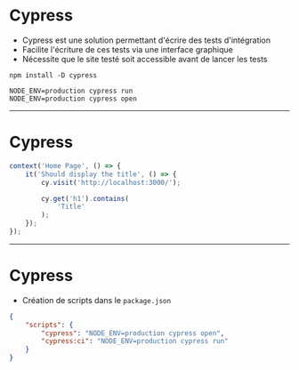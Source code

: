 # Cypress

* Cypress est une solution permettant d'écrire des tests d'intégration
* Facilite l'écriture de ces tests via une interface graphique
* Nécessite que le site testé soit accessible avant de lancer les tests

```shell
npm install -D cypress

NODE_ENV=production cypress run
NODE_ENV=production cypress open
```

---

# Cypress

```javascript
context('Home Page', () => {
	it('Should display the title', () => {
		cy.visit('http://localhost:3000/');

		cy.get('h1').contains(
			'Title'
		);
	});
});
```

---

# Cypress

* Création de scripts dans le `package.json`

```json
{
    "scripts": {
        "cypress": "NODE_ENV=production cypress open",
        "cypress:ci": "NODE_ENV=production cypress run"
    }
}
```
